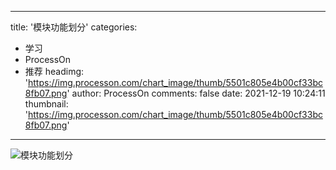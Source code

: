 
---
title: '模块功能划分'
categories: 
 - 学习
 - ProcessOn
 - 推荐
headimg: 'https://img.processon.com/chart_image/thumb/5501c805e4b00cf33bc8fb07.png'
author: ProcessOn
comments: false
date: 2021-12-19 10:24:11
thumbnail: 'https://img.processon.com/chart_image/thumb/5501c805e4b00cf33bc8fb07.png'
---

<div>   
<img class="thumb" alt="模块功能划分" src="https://img.processon.com/chart_image/thumb/5501c805e4b00cf33bc8fb07.png" referrerpolicy="no-referrer">
<p></p>  
</div>
            